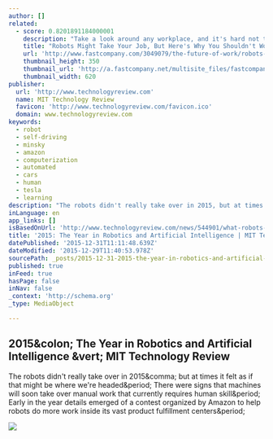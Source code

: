 ```yaml
---
author: []
related:
  - score: 0.8201891184000001
    description: "Take a look around any workplace, and it's hard not to see the radical transformations revolutionizing the way we work. One of those major changes is the evolution of modern robotics, or artificial intelligence (AI), which has made our lives easier but also stirred some worries as to how human workers will be affected."
    title: "Robots Might Take Your Job, But Here's Why You Shouldn't Worry"
    url: 'http://www.fastcompany.com/3049079/the-future-of-work/robots-might-take-your-job-but-heres-why-you-shouldnt-worry'
    thumbnail_height: 350
    thumbnail_url: 'http://a.fastcompany.net/multisite_files/fastcompany/imagecache/620x350/poster/2015/07/3049079-poster-p-1-robots-might-take-your-job-but-heres-why-you-shouldnt-worry.jpg'
    thumbnail_width: 620
publisher:
  url: 'http://www.technologyreview.com'
  name: MIT Technology Review
  favicon: 'http://www.technologyreview.com/favicon.ico'
  domain: www.technologyreview.com
keywords:
  - robot
  - self-driving
  - minsky
  - amazon
  - computerization
  - automated
  - cars
  - human
  - tesla
  - learning
description: "The robots didn't really take over in 2015, but at times it felt as if that might be where we're headed. There were signs that machines will soon take over manual work that currently requires human skill. Early in the year details emerged of a contest organized by Amazon to help robots do more work inside its vast product fulfillment centers."
inLanguage: en
app_links: []
isBasedOnUrl: 'http://www.technologyreview.com/news/544901/what-robots-and-ai-learned-in-2015/'
title: '2015: The Year in Robotics and Artificial Intelligence | MIT Technology Review'
datePublished: '2015-12-31T11:11:48.639Z'
dateModified: '2015-12-29T11:40:53.978Z'
sourcePath: _posts/2015-12-31-2015-the-year-in-robotics-and-artificial-intelligence-or-mit.md
published: true
inFeed: true
hasPage: false
inNav: false
_context: 'http://schema.org'
_type: MediaObject

---
```

<article style=""><h1>2015&amp;colon; The Year in Robotics and Artificial Intelligence &amp;vert; MIT Technology Review</h1><p>The robots didn't really take over in 2015&amp;comma; but at times it felt as if that might be where we're headed&amp;period; There were signs that machines will soon take over manual work that currently requires human skill&amp;period; Early in the year details emerged of a contest organized by Amazon to help robots do more work inside its vast product fulfillment centers&amp;period;</p><img src="http://www.technologyreview.com/sites/default/files/images/year.end_.robotic.gradientx392.jpg" /></article>